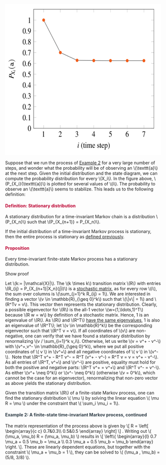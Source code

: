 <p><img src="/docs/public/img/413835?verifier=d8BwJdQOyZ4E7qED9VJvB2wvo3vjyweCdjfteTkB" alt="RandomProcess.png" width="600" height="488" data-api-endpoint="https://canvas.uva.nl/api/v1/courses/2205/files/413835" data-api-returntype="File"></p>
<p>Suppose that we run the process of <a href="https://canvas.uva.nl/courses/2205/pages/markov-process-time-invariance-finite-state-transition-matrix#example2" data-api-endpoint="https://canvas.uva.nl/api/v1/courses/2205/pages/markov-process-time-invariance-finite-state-transition-matrix%23example2" data-api-returntype="Page">Example 2</a> for a very large number of steps, and wonder what the probability will be of observing an \(\texttt{a}\) at the next step. Given the initial distribution and the state diagram, we can compute the probability distribution for every \(X_i\). In the figure above, \(P_{X_i}(\texttt{a})\) is plotted for several values of \(i\). The probability to observe an \(\texttt{a}\) seems to stabilize. This leads us to the following definition:</p>
<div class="content-box pad-box-mini border border-trbl border-round">
<h4 style="color: #bc0031;"><strong>Definition: Stationary distribution</strong></h4>
A stationary distribution for a time-invariant Markov chain is a distribution \(P_{X_n}\) such that \(P_{X_{n+1}} = P_{X_n}\).</div>
<p>If the initial distribution of a time-invariant Markov process is stationary, then the entire process is stationary as <a title="Stationary Process" href="https://canvas.uva.nl/courses/2205/pages/stationary-process" data-api-endpoint="https://canvas.uva.nl/api/v1/courses/2205/pages/stationary-process" data-api-returntype="Page">defined previously</a>.</p>
<div class="content-box pad-box-mini border border-trbl border-round">
<h4 style="color: #bc0031;"><strong>Proposition</strong></h4>
Every time-invariant finite-state Markov process has a stationary distribution.
<p><span class="element_toggler" role="button" aria-controls="group12" aria-label="Toggler" aria-expanded="false"><span class="Button">Show proof</span></span></p>
<div id="group12" style="">
<div class="content-box">Let \(k:= |\mathcal{X}|\). The \(k \times k\) transition matrix \(R\) with entries \(R_{ij} = P_{X_{n+1}|X_n}(j|i)\) is a <a href="https://en.wikipedia.org/wiki/Stochastic_matrix">stochastic matrix</a>, as for every row \(i\), the sum over columns is \(\sum_{j=1}^k R_{ij} = 1\). We are interested in finding a vector \(v \in \mathbb{R}_{\geq 0}^k\) such that \(\|v\| = 1\) and \(R^Tv = v\). This vector then represents the stationary distribution. Clearly, a possible eigenvector for \(R\) is the all-1 vector \(w=(1,\ldots,1)^T\) because \(R w = w\) by definition of a stochastic matrix. Hence, 1 is an eigenvalue of \(R\). As \(R\) and \(R^T\) <a href="https://math.stackexchange.com/questions/123923/a-matrix-and-its-transpose-have-the-same-set-of-eigenvalues/123927">have the same eigenvalues</a>, 1 is also an eigenvalue of \(R^T\); let \(v \in \mathbb{R}^k\) be the corresponding eigenvector such that \(R^T v = v\). If all coordinates of \(v\) are non-negative, one can verify that we have found a stationary distribution by renormalizing \(v / \sum_{i=1}^k v_i\). Otherwise, let us write \(v = v^+ - v^-\) with \(v^+,v^- \in \mathbb{R}_{\geq 0}^k\), where we put all positive coordinates of \( v \) in \(v^+\) and all negative coordinates of \( v \) in \(v^-\).  Note that \(R^T v^+ - R^T v^- = R^T (v^+ - v^-) = R^T v = v = v^+ - v^-\). As all entries of \(R^T, v^+\) and \(v^-\) are positive, equality must hold for both the positive and negative parts: \(R^T v^+ = v^+\) and \(R^T v^- = v^-\). As either \(v^+ \neq 0^k\) or \(v^- \neq 0^k\) (otherwise \(v = 0^k\), which cannot be the case for an eigenvector), renormalizing that non-zero vector as above yields the stationary distribution.</div>
</div>
</div>
<p>Given the transition matrix \(R\) of a finite-state Markov process, one can find the stationary distribution \( \mu \) by solving the linear equation \( \mu R = \mu \) under the constraint that \( \sum_i \mu_i = 1\).</p>
<div class="content-box pad-box-mini border border-trbl border-round">
<h4 id="example2" style="color: #2d3b45;"><strong>Example 2: A finite-state time-invariant Markov process, continued</strong></h4>
The matrix representation of the process above is given by \[ R = \left[ \begin{array}{c c} 0.7&amp;0.3\\ 0.5&amp;0.5 \end{array} \right] \] . Writing out \( (\mu_a, \mu_b) R = (\mu_a, \mu_b) \) results in \[ \left\{ \begin{array}{l} 0.7 \mu_a + 0.5 \mu_b = \mu_a \\ 0.3 \mu_a + 0.5 \mu_b = \mu_b \end{array} \right. \]. These are linearly dependent equations, but together with the constraint \( \mu_a + \mu_b = 1 \), they can be solved to \( (\mu_a , \mu_b) = (5/8, 3/8) \).</div>